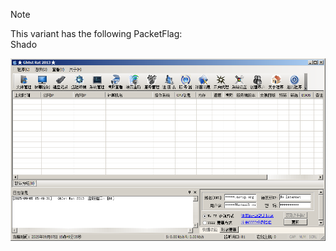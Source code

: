 > [!NOTE]  
> This variant has the following PacketFlag:  
> Shado  
  
![Screenshot](https://raw.githubusercontent.com/Cryakl/Ultimate-RAT-Collection/refs/heads/main/Gh0stRat/Gh0st2013/Screenshot.png)
